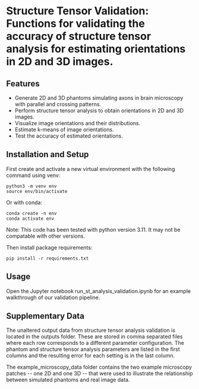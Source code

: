 # Structure Tensor Validation: Functions for validating the accuracy of structure tensor analysis for estimating orientations in 2D and 3D images.

## Features

-    Generate 2D and 3D phantoms simulating axons in brain microscopy with parallel and crossing patterns.
-    Perform structure tensor analysis to obtain orientations in 2D and 3D images.
-    Visualize image orientations and their distributions.
-    Estimate k-means of image orientations.
-    Test the accuracy of estimated orientations.

## Installation and Setup
First create and activate a new virtual environment with the following command using venv:
```
python3 -m venv env
source env/bin/activate
```

Or with conda:
```
conda create -n env
conda activate env
```
Note: This code has been tested with python version 3.11. It may not be compatable with other versions.

Then install package requirements:
```
pip install -r requirements.txt
```

## Usage
Open the Jupyter notebook run_st_analysis_validation.ipynb for an example walkthrough of our validation pipeline.

## Supplementary Data
The unaltered output data from structure tensor analysis validation is located in the outputs folder. These are stored in comma separated files where each row corresponds to a different parameter configuration. The phantom and structure tensor analysis parameters are listed in the first columns and the resulting error for each setting is in the last column.

The example_microscopy_data folder contains the two example microscopy patches -- one 2D and one 3D -- that were used to illustrate the relationship between simulated phantoms and real image data.
